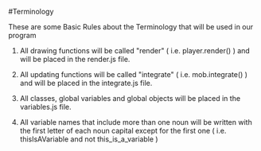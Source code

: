 #Terminology

These are some Basic Rules about the Terminology that will be used in our program

1) All drawing functions will be called "render" ( i.e. player.render() ) and will be placed in the render.js file.

2) All updating functions will be called "integrate" ( i.e. mob.integrate() ) and will be placed in the integrate.js file.

3) All classes, global variables and global objects will be placed in the variables.js file.

4) All variable names that include more than one noun will be written with the first letter of each noun capital except for the first one ( i.e. thisIsAVariable and not this_is_a_variable )
